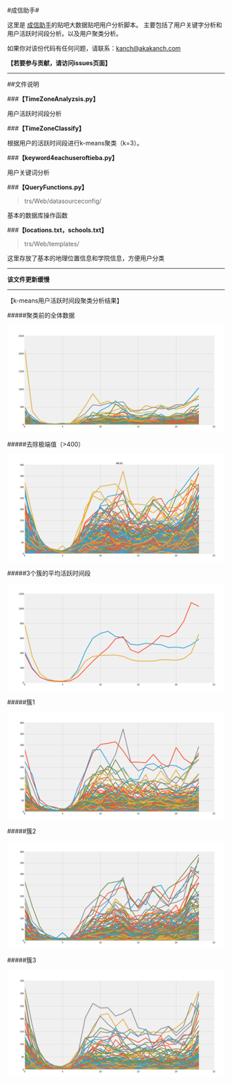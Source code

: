 #成信助手#

这里是 [成信助手](http://trs.akakanch.com)的贴吧大数据贴吧用户分析脚本。
主要包括了用户关键字分析和用户活跃时间段分析。以及用户聚类分析。


如果你对该份代码有任何问题，请联系：[kanch@akakanch.com](kanch@akakanch.com)

**【若要参与贡献，请访问issues页面】**

---
##文件说明

###**【TimeZoneAnalyzsis.py】**

用户活跃时间段分析

###**【TimeZoneClassify】**

根据用户的活跃时间段进行k-means聚类（k=3）。

###**【keyword4eachuseroftieba.py】**

用户关键词分析

###**【QueryFunctions.py】**
 >trs/Web/datasourceconfig/

基本的数据库操作函数

###**【locations.txt，schools.txt】**
 >trs/Web/templates/

这里存放了基本的地理位置信息和学院信息，方便用户分类

---

__该文件更新缓慢__

---
【k-means用户活跃时间段聚类分析结果】

#####聚类前的全体数据

![聚类前的全体数据](https://github.com/ankanch/cuit-trs/blob/master/tiebabigdata-user-analyze/Data/result/all.png)

#####去除极端值（>400）

![去除极端值（>400）](https://github.com/ankanch/cuit-trs/blob/master/tiebabigdata-user-analyze/Data/result/less400-9.png)

#####3个簇的平均活跃时间段

![3个簇的平均活跃时间段](https://github.com/ankanch/cuit-trs/blob/master/tiebabigdata-user-analyze/Data/result/2cr1.png)

#####簇1

![簇1](https://github.com/ankanch/cuit-trs/blob/master/tiebabigdata-user-analyze/Data/result/2c1.png)

#####簇2

![簇2](https://github.com/ankanch/cuit-trs/blob/master/tiebabigdata-user-analyze/Data/result/2c2.png)


#####簇3

![簇3](https://github.com/ankanch/cuit-trs/blob/master/tiebabigdata-user-analyze/Data/result/2c3.png)
